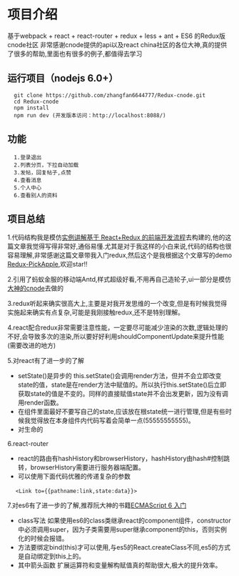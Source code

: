 # 项目介绍
基于webpack + react + react-router + redux + less + ant + ES6 的Redux版cnode社区
非常感谢cnode提供的api以及react china社区的各位大神,真的提供了很多的帮助,里面也有很多的例子,都值得去学习
## 运行项目（nodejs 6.0+）
```
  git clone https://github.com/zhangfan6644777/Redux-cnode.git
  cd Redux-cnode
  npm install 
  npm run dev (开发版本访问：http://localhost:8088/)
```

## 功能
```
  1.登录退出
  2.列表分页，下拉自动加载
  3.发帖，回复帖子,点赞
  4.查看消息
  5.个人中心
  6.查看别人的资料
```
## 项目总结

1.代码结构我是模仿[实例讲解基于 React+Redux 的前端开发流程](https://segmentfault.com/a/1190000005356568)去构建的,他的这篇文章我觉得写得非常好,通俗易懂.尤其是对于我这样的小白来说,代码的结构也很容易理解,非常感谢这篇文章带我入门redux,然后这个是我根据这个文章写的demo [Redux-PickApple](https://github.com/zhangfan6644777/Redux-PickApple),欢迎star!!

2.引用了蚂蚁金服的移动端Antd,样式超级好看,不用再自己造轮子,ui一部分是模仿[大神的cnode](http://react-china.org/t/webpack-react-react-router-redux-less-flex-css-es6-react-cnode/6332)去做的

3.redux听起来确实很高大上,主要是对我开发思维的一个改变,但是有时候我觉得实施起来确实有点复杂,可能是我刚接触redux,还不是特别理解。

4.react配合redux非常需要注意性能，一定要尽可能减少渲染的次数,逻辑处理的不好,会导致多次的渲染,所以要好好利用shouldComponentUpdate来提升性能(需要改进的地方)

5.对react有了进一步的了解

- setState()是异步的 this.setState()会调用render方法，但并不会立即改变state的值，state是在render方法中赋值的。所以执行this.setState()后立即获取state的值是不变的。同样的直接赋值state并不会出发更新，因为没有调用render函数。
- 在组件里面最好不要写自己的state,应该放在根state统一进行管理,但是有些时候我觉得放在本身组件内代码写着会简单一点(55555555555)。
- 对生命的

6.react-router
- react的路由有hashHistory和browserHistory，hashHistory由hash#控制跳转，browserHistory需要进行服务器端配置。
- 可以使用下面代码优雅的传递复杂的参数

  ```
  <Link to={{pathname:link,state:data}}>
  ```

7.对es6有了进一步的了解,推荐阮大神的书籍[ECMAScript 6 入门](http://es6.ruanyifeng.com/)

- class写法 如果使用es6的class类继承react的component组件，constructor中必须调用super，因为子类需要用super继承component的this，否则实例化的时候会报错。
- 方法要绑定bind(this)才可以使用,与es5的React.createClass不同,es5的方式是自动绑定到this上的。
- 其中箭头函数 扩展运算符和变量解构赋值真的帮助很大,极大的提升效率。


